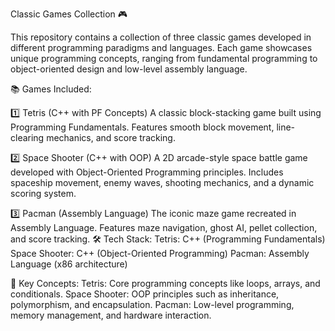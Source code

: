 
Classic Games Collection 🎮

This repository contains a collection of three classic games developed in different programming paradigms and languages. Each game showcases unique programming concepts, ranging from fundamental programming to object-oriented design and low-level assembly language.

📚 Games Included:

1️⃣ Tetris (C++ with PF Concepts)
A classic block-stacking game built using Programming Fundamentals.
Features smooth block movement, line-clearing mechanics, and score tracking.

2️⃣ Space Shooter (C++ with OOP)
A 2D arcade-style space battle game developed with Object-Oriented Programming principles.
Includes spaceship movement, enemy waves, shooting mechanics, and a dynamic scoring system.

3️⃣ Pacman (Assembly Language)
The iconic maze game recreated in Assembly Language.
Features maze navigation, ghost AI, pellet collection, and score tracking.
🛠️ Tech Stack:
Tetris: C++ (Programming Fundamentals)
Space Shooter: C++ (Object-Oriented Programming)
Pacman: Assembly Language (x86 architecture)

🔑 Key Concepts:
Tetris: Core programming concepts like loops, arrays, and conditionals.
Space Shooter: OOP principles such as inheritance, polymorphism, and encapsulation.
Pacman: Low-level programming, memory management, and hardware interaction.
